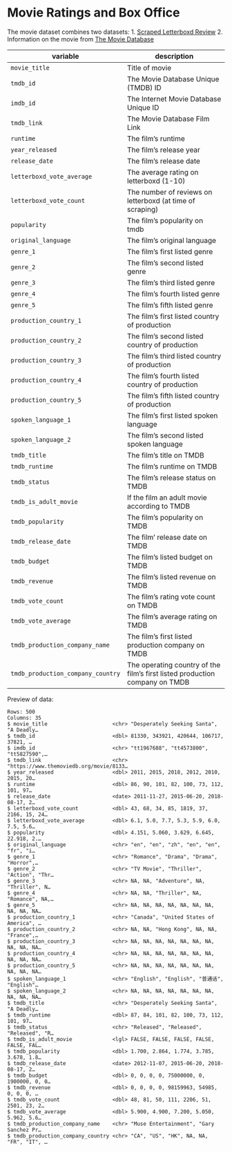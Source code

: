 # Movie Ratings and Box Office


The movie dataset combines two datasets: 1. [Scraped Letterboxd
Review](https://www.kaggle.com/datasets/samlearner/letterboxd-movie-ratings-data)
2. Information on the movie from [The Movie
Database](https://www.themoviedb.org)

| variable | description |
|----|----|
| `movie_title` | Title of movie |
| `tmdb_id` | The Movie Database Unique (TMDB) ID |
| `imdb_id` | The Internet Movie Database Unique ID |
| `tmdb_link` | The Movie Database Film Link |
| `runtime` | The film’s runtime |
| `year_released` | The film’s release year |
| `release_date` | The film’s release date |
| `letterboxd_vote_average` | The average rating on letterboxd (1-10) |
| `letterboxd_vote_count` | The number of reviews on letterboxd (at time of scraping) |
| `popularity` | The film’s popularity on tmdb |
| `original_language` | The film’s original language |
| `genre_1` | The film’s first listed genre |
| `genre_2` | The film’s second listed genre |
| `genre_3` | The film’s third listed genre |
| `genre_4` | The film’s fourth listed genre |
| `genre_5` | The film’s fifth listed genre |
| `production_country_1` | The film’s first listed country of production |
| `production_country_2` | The film’s second listed country of production |
| `production_country_3` | The film’s third listed country of production |
| `production_country_4` | The film’s fourth listed country of production |
| `production_country_5` | The film’s fifth listed country of production |
| `spoken_language_1` | The film’s first listed spoken language |
| `spoken_language_2` | The film’s second listed spoken language |
| `tmdb_title` | The film’s title on TMDB |
| `tmdb_runtime` | The film’s runtime on TMDB |
| `tmdb_status` | The film’s release status on TMDB |
| `tmdb_is_adult_movie` | If the film an adult movie according to TMDB |
| `tmdb_popularity` | The film’s popularity on TMDB |
| `tmdb_release_date` | The film’ release date on TMDB |
| `tmdb_budget` | The film’s listed budget on TMDB |
| `tmdb_revenue` | The film’s listed revenue on TMDB |
| `tmdb_vote_count` | The film’s rating vote count on TMDB |
| `tmdb_vote_average` | The film’s average rating on TMDB |
| `tmdb_production_company_name` | The film’s first listed production company on TMDB |
| `tmdb_production_company_country` | The operating country of the film’s first listed production company on TMDB |

Preview of data:

    Rows: 500
    Columns: 35
    $ movie_title                     <chr> "Desperately Seeking Santa", "A Deadly…
    $ tmdb_id                         <dbl> 81330, 343921, 420644, 106717, 37821, …
    $ imdb_id                         <chr> "tt1967688", "tt4573800", "tt5827590",…
    $ tmdb_link                       <chr> "https://www.themoviedb.org/movie/8133…
    $ year_released                   <dbl> 2011, 2015, 2018, 2012, 2010, 2015, 20…
    $ runtime                         <dbl> 86, 90, 101, 82, 100, 73, 112, 101, 97…
    $ release_date                    <date> 2011-11-27, 2015-06-20, 2018-08-17, 2…
    $ letterboxd_vote_count           <dbl> 43, 68, 34, 85, 1819, 37, 2166, 15, 24…
    $ letterboxd_vote_average         <dbl> 6.1, 5.0, 7.7, 5.3, 5.9, 6.0, 7.5, 5.6…
    $ popularity                      <dbl> 4.151, 5.060, 3.629, 6.645, 22.918, 2.…
    $ original_language               <chr> "en", "en", "zh", "en", "en", "fr", "i…
    $ genre_1                         <chr> "Romance", "Drama", "Drama", "Horror",…
    $ genre_2                         <chr> "TV Movie", "Thriller", "Action", "Thr…
    $ genre_3                         <chr> NA, NA, "Adventure", NA, "Thriller", N…
    $ genre_4                         <chr> NA, NA, "Thriller", NA, "Romance", NA,…
    $ genre_5                         <chr> NA, NA, NA, NA, NA, NA, NA, NA, NA, NA…
    $ production_country_1            <chr> "Canada", "United States of America", …
    $ production_country_2            <chr> NA, NA, "Hong Kong", NA, NA, "France",…
    $ production_country_3            <chr> NA, NA, NA, NA, NA, NA, NA, NA, NA, NA…
    $ production_country_4            <chr> NA, NA, NA, NA, NA, NA, NA, NA, NA, NA…
    $ production_country_5            <chr> NA, NA, NA, NA, NA, NA, NA, NA, NA, NA…
    $ spoken_language_1               <chr> "English", "English", "普通话", "English"…
    $ spoken_language_2               <chr> NA, NA, NA, NA, NA, NA, NA, NA, NA, NA…
    $ tmdb_title                      <chr> "Desperately Seeking Santa", "A Deadly…
    $ tmdb_runtime                    <dbl> 87, 84, 101, 82, 100, 73, 112, 101, 97…
    $ tmdb_status                     <chr> "Released", "Released", "Released", "R…
    $ tmdb_is_adult_movie             <lgl> FALSE, FALSE, FALSE, FALSE, FALSE, FAL…
    $ tmdb_popularity                 <dbl> 1.700, 2.864, 1.774, 3.785, 3.678, 1.8…
    $ tmdb_release_date               <date> 2012-11-07, 2015-06-20, 2018-08-17, 2…
    $ tmdb_budget                     <dbl> 0, 0, 0, 0, 75000000, 0, 1900000, 0, 0…
    $ tmdb_revenue                    <dbl> 0, 0, 0, 0, 98159963, 54985, 0, 0, 0, …
    $ tmdb_vote_count                 <dbl> 48, 81, 50, 111, 2206, 51, 2501, 23, 2…
    $ tmdb_vote_average               <dbl> 5.900, 4.900, 7.200, 5.050, 5.962, 5.6…
    $ tmdb_production_company_name    <chr> "Muse Entertainment", "Gary Sanchez Pr…
    $ tmdb_production_company_country <chr> "CA", "US", "HK", NA, NA, "FR", "IT", …
